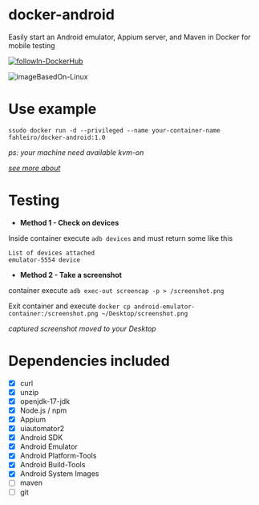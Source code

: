 # docker-android
Easily start an Android emulator, Appium server, and Maven in Docker for mobile testing

[![followIn-DockerHub](https://img.shields.io/badge/followIn-DockerHub-blue?logo=docker&logoColor=white)](https://hub.docker.com/repository/docker/fahleiro/docker-android/general/ "Go to Docker homepage")

![imageBasedOn-Linux](https://img.shields.io/badge/imageBasedOn-Linux-purple?logo=linux&logoColor=white)


# Use example
`ssudo docker run -d --privileged --name your-container-name fahleiro/docker-android:1.0`

_ps: your machine need available kvm-on_

[_see more about_](https://developer.android.com/studio/run/emulator-acceleration)

# Testing

- **Method 1 - Check on devices**

Inside container execute `adb devices` and must return some like this
```
List of devices attached
emulator-5554 device
```

- **Method 2 - Take a screenshot**

container execute `adb exec-out screencap -p > /screenshot.png`

Exit container and execute `docker cp android-emulator-container:/screenshot.png ~/Desktop/screenshot.png`

_captured screenshot moved to your Desktop_

# Dependencies included
- [X] curl
- [X] unzip
- [X] openjdk-17-jdk
- [X] Node.js /  npm
- [X] Appium
- [X] uiautomator2
- [X] Android SDK
- [X] Android Emulator
- [X] Android Platform-Tools
- [X] Android Build-Tools
- [X] Android System Images
- [ ] maven
- [ ] git
